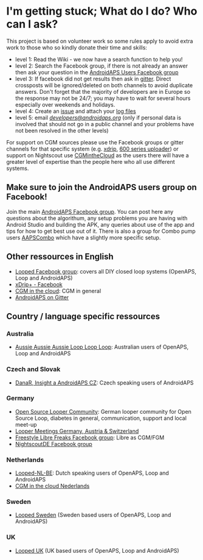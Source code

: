 # I'm getting stuck; What do I do? Who can I ask?
This project is based on volunteer work so some rules apply to avoid extra work to those who so kindly donate their time and skills:

* level 1: Read the Wiki - we now have a search function to help you!
* level 2: Search the Facebook group, if there is not already an answer then ask your question in the [AndroidAPS Users Facebook group](https://www.facebook.com/groups/1900195340201874/)
* level 3: If facebook did not get results then ask in [gitter](https://gitter.im/MilosKozak/AndroidAPS). Direct crossposts will be ignored/deleted on both channels to avoid duplicate answers.  Don't forget that the majority of developers are in Europe so the response may not be 24/7; you may have to wait for several hours especially over weekends and holidays.
* level 4: Create an [issue](https://github.com/nightscout/AndroidAPS/issues) and attach your [log files](../Usage/Accessing-logfiles.md)
* level 5: email *developers@androidaps.org* (only if personal data is involved that should not go in a public channel and your problems have not been resolved in the other levels)

For support on CGM sources please use the Facebook groups or gitter channels for that specific system (e.g. [xdrip](https://www.facebook.com/groups/xDripG5/), [600 series uploader](https://www.facebook.com/groups/NightscoutForMedtronic/)) or support on Nightscout use [CGMintheCloud](https://www.facebook.com/groups/cgminthecloud/) as the users there will have a greater level of expertise than the people here who all use different systems.
 
## Make sure to join the AndroidAPS users group on Facebook!

Join the main [AndroidAPS Facebook group](https://www.facebook.com/groups/1900195340201874/). You can post here any questions about the algorithum, any setup problems you are having with Android Studio and building the APK, any queries about use of the app and tips for how to get best use out of it.  There is also a group for Combo pump users [AAPSCombo](https://www.facebook.com/groups/127507891261169/) which have a slightly more specific setup.

## Other ressources in English

* [Looped Facebook group](https://www.facebook.com/groups/TheLoopedGroup): covers all DIY closed loop systems (OpenAPS, Loop and AndroidAPS)
* [xDrip+ - Facebook](https://www.facebook.com/groups/xDripG5/)
* [CGM in the cloud](https://www.facebook.com/groups/cgminthecloud/): CGM in general
* [AndroidAPS on Gitter](https://gitter.im/MilosKozak/AndroidAPS)

## Country / language specific ressources

### Australia
* [Aussie Aussie Aussie Loop Loop Loop](https://www.facebook.com/groups/AussieLooping/): Australian users of OpenAPS, Loop and AndroidAPS

### Czech and Slovak
* [DanaR, Insight a AndroidAPS CZ](https://www.facebook.com/groups/AndroidAPSCZ/): Czech speaking users of AndroidAPS

### Germany
* [Open Source Looper Community](https://de.loopercommunity.org/): German looper community for Open Source Loop, diabetes in general, communication, support and local meet-up
* [Looper Meetings Germany, Austria & Switzerland](http://loopertreffen.androidaps.de)
* [Freestyle Libre Freaks Facebook group](https://www.facebook.com/groups/FreestyleLibreFreaks/): Libre as CGM/FGM
* [NightscoutDE Facebook group](https://www.facebook.com/groups/nightscoutDE/)

### Netherlands
* [Looped-NL-BE](https://www.facebook.com/groups/117102135652893): Dutch speaking users of OpenAPS, Loop and AndroidAPS
* [CGM in the cloud Nederlands](https://www.facebook.com/groups/1764754560436596)

### Sweden
*  [Looped Sweden](https://www.facebook.com/groups/661514380864081/) (Sweden based users of OpenAPS, Loop and AndroidAPS)

### UK
*  [Looped UK](https://www.facebook.com/groups/LoopedUK/) (UK based users of OpenAPS, Loop and AndroidAPS)
